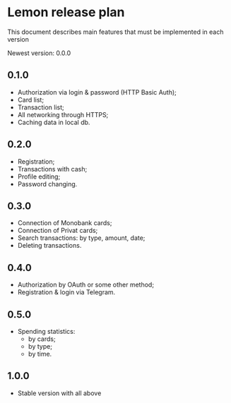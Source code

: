 # Lemon release plan

This document describes main features that must be implemented in each version

Newest version: 0.0.0

## 0.1.0

- Authorization via login & password (HTTP Basic Auth);
- Card list;
- Transaction list;
- All networking through HTTPS;
- Caching data in local db.

## 0.2.0

- Registration;
- Transactions with cash;
- Profile editing;
- Password changing.

## 0.3.0

- Connection of Monobank cards;
- Connection of Privat cards;
- Search transactions: by type, amount, date;
- Deleting transactions.

## 0.4.0

- Authorization by OAuth or some other method;
- Registration & login via Telegram.

## 0.5.0

- Spending statistics:
    - by cards;
    - by type;
    - by time.

## 1.0.0

- Stable version with all above
